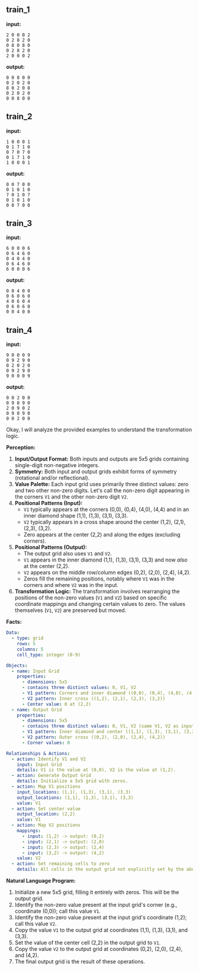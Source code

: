 
## train_1

**input:**
```
2 0 0 0 2
0 2 8 2 0
0 8 0 8 0
0 2 8 2 0
2 0 0 0 2
```


**output:**
```
0 0 8 0 0
0 2 0 2 0
8 0 2 0 8
0 2 0 2 0
0 0 8 0 0
```


## train_2

**input:**
```
1 0 0 0 1
0 1 7 1 0
0 7 0 7 0
0 1 7 1 0
1 0 0 0 1
```


**output:**
```
0 0 7 0 0
0 1 0 1 0
7 0 1 0 7
0 1 0 1 0
0 0 7 0 0
```


## train_3

**input:**
```
6 0 0 0 6
0 6 4 6 0
0 4 0 4 0
0 6 4 6 0
6 0 0 0 6
```


**output:**
```
0 0 4 0 0
0 6 0 6 0
4 0 6 0 4
0 6 0 6 0
0 0 4 0 0
```


## train_4

**input:**
```
9 0 0 0 9
0 9 2 9 0
0 2 0 2 0
0 9 2 9 0
9 0 0 0 9
```


**output:**
```
0 0 2 0 0
0 9 0 9 0
2 0 9 0 2
0 9 0 9 0
0 0 2 0 0
```

Okay, I will analyze the provided examples to understand the transformation logic.

**Perception:**

1.  **Input/Output Format:** Both inputs and outputs are 5x5 grids containing single-digit non-negative integers.
2.  **Symmetry:** Both input and output grids exhibit forms of symmetry (rotational and/or reflectional).
3.  **Value Palette:** Each input grid uses primarily three distinct values: zero and two other non-zero digits. Let's call the non-zero digit appearing in the corners `V1` and the other non-zero digit `V2`.
4.  **Positional Patterns (Input):**
    *   `V1` typically appears at the corners (0,0), (0,4), (4,0), (4,4) and in an inner diamond shape (1,1), (1,3), (3,1), (3,3).
    *   `V2` typically appears in a cross shape around the center (1,2), (2,1), (2,3), (3,2).
    *   Zero appears at the center (2,2) and along the edges (excluding corners).
5.  **Positional Patterns (Output):**
    *   The output grid also uses `V1` and `V2`.
    *   `V1` appears in the inner diamond (1,1), (1,3), (3,1), (3,3) and now *also* at the center (2,2).
    *   `V2` appears on the middle row/column edges (0,2), (2,0), (2,4), (4,2).
    *   Zeros fill the remaining positions, notably where `V1` was in the corners and where `V2` was in the input.
6.  **Transformation Logic:** The transformation involves rearranging the positions of the non-zero values (`V1` and `V2`) based on specific coordinate mappings and changing certain values to zero. The values themselves (`V1`, `V2`) are preserved but moved.

**Facts:**


```yaml
Data:
  - type: grid
    rows: 5
    columns: 5
    cell_type: integer (0-9)

Objects:
  - name: Input Grid
    properties:
      - dimensions: 5x5
      - contains three distinct values: 0, V1, V2
      - V1 pattern: Corners and inner diamond ((0,0), (0,4), (4,0), (4,4), (1,1), (1,3), (3,1), (3,3))
      - V2 pattern: Inner cross ((1,2), (2,1), (2,3), (3,2))
      - Center value: 0 at (2,2)
  - name: Output Grid
    properties:
      - dimensions: 5x5
      - contains three distinct values: 0, V1, V2 (same V1, V2 as input)
      - V1 pattern: Inner diamond and center ((1,1), (1,3), (3,1), (3,3), (2,2))
      - V2 pattern: Outer cross ((0,2), (2,0), (2,4), (4,2))
      - Corner values: 0

Relationships & Actions:
  - action: Identify V1 and V2
    input: Input Grid
    details: V1 is the value at (0,0), V2 is the value at (1,2).
  - action: Generate Output Grid
    details: Initialize a 5x5 grid with zeros.
  - action: Map V1 positions
    input_locations: (1,1), (1,3), (3,1), (3,3)
    output_locations: (1,1), (1,3), (3,1), (3,3)
    value: V1
  - action: Set center value
    output_location: (2,2)
    value: V1
  - action: Map V2 positions
    mappings:
      - input: (1,2) -> output: (0,2)
      - input: (2,1) -> output: (2,0)
      - input: (2,3) -> output: (2,4)
      - input: (3,2) -> output: (4,2)
    value: V2
  - action: Set remaining cells to zero
    details: All cells in the output grid not explicitly set by the above actions remain zero.
```


**Natural Language Program:**

1.  Initialize a new 5x5 grid, filling it entirely with zeros. This will be the output grid.
2.  Identify the non-zero value present at the input grid's corner (e.g., coordinate (0,0)); call this value `V1`.
3.  Identify the non-zero value present at the input grid's coordinate (1,2); call this value `V2`.
4.  Copy the value `V1` to the output grid at coordinates (1,1), (1,3), (3,1), and (3,3).
5.  Set the value of the center cell (2,2) in the output grid to `V1`.
6.  Copy the value `V2` to the output grid at coordinates (0,2), (2,0), (2,4), and (4,2).
7.  The final output grid is the result of these operations.
